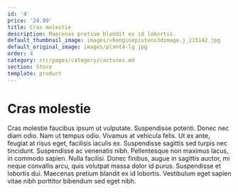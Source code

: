 ```yaml
---
id: '4'
price: '24.99'
title: Cras molestie
description: Maecenas pretium blandit ex id lobortis.
default_thumbnail_image: images/v6enginepistons3dimage.j_215142.jpg
default_original_image: images/plant4-lg.jpg
order: 4
category: src/pages/category/cactuses.md
section: Store
template: product
---
```


# Cras molestie

Cras molestie faucibus ipsum ut vulputate. Suspendisse potenti. Donec nec diam odio. Nam ut tempus odio. Vivamus at vehicula felis. Ut ex ante, feugiat at risus eget, facilisis iaculis ex. Suspendisse sagittis sed turpis nec tincidunt. Suspendisse ac venenatis nibh. Pellentesque non maximus lacus, in commodo sapien. Nulla facilisi. Donec finibus, augue in sagittis auctor, mi neque convallis arcu, quis volutpat massa dolor id purus. Suspendisse et lobortis dui. Maecenas pretium blandit ex id lobortis. Vestibulum eget sapien vitae nibh porttitor bibendum sed eget nibh.